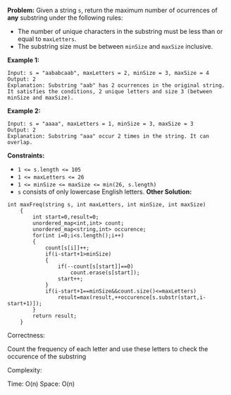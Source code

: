**Problem:**
Given a string `s`, return the maximum number of ocurrences of **any** substring under the following rules:

- The number of unique characters in the substring must be less than or equal to `maxLetters`.
- The substring size must be between `minSize` and `maxSize` inclusive.

 

**Example 1:**

```
Input: s = "aababcaab", maxLetters = 2, minSize = 3, maxSize = 4
Output: 2
Explanation: Substring "aab" has 2 ocurrences in the original string.
It satisfies the conditions, 2 unique letters and size 3 (between minSize and maxSize).
```

**Example 2:**

```
Input: s = "aaaa", maxLetters = 1, minSize = 3, maxSize = 3
Output: 2
Explanation: Substring "aaa" occur 2 times in the string. It can overlap.
```

 

**Constraints:**

- `1 <= s.length <= 105`
- `1 <= maxLetters <= 26`
- `1 <= minSize <= maxSize <= min(26, s.length)`
- `s` consists of only lowercase English letters.
**Other Solution:**
```
int maxFreq(string s, int maxLetters, int minSize, int maxSize) 
    {
        int start=0,result=0;
        unordered_map<int,int> count;
        unordered_map<string,int> occurence;
        for(int i=0;i<s.length();i++)	
        {
            count[s[i]]++;			
            if(i-start+1>minSize) 
            {
                if(--count[s[start]]==0)
                    count.erase(s[start]);
                start++;
            }
            if(i-start+1==minSize&&count.size()<=maxLetters)
                result=max(result,++occurence[s.substr(start,i-start+1)]); 
        }
        return result;
    }
```
Correctness:

Count the frequency of each letter and use these letters to check the occurence of the substring

Complexity:

Time: O(n)
Space: O(n)